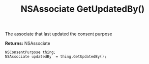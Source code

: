 ﻿---
uid: crmscript_ref_NSConsentPurpose_GetUpdatedBy
title: NSAssociate GetUpdatedBy()
intellisense: NSConsentPurpose.GetUpdatedBy
keywords: NSConsentPurpose, GetUpdatedBy
so.topic: reference
---

The associate that last updated the consent purpose

**Returns:** NSAssociate


```crmscript
NSConsentPurpose thing;
NSAssociate updatedBy  = thing.GetUpdatedBy();
```


